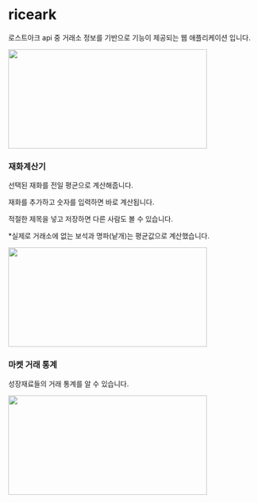 # riceark
로스트아크 api 중 거래소 정보를 기반으로 기능이 제공되는 웹 애플리케이션 입니다.

<img src="https://github.com/nakki0404/riceark/assets/141347738/16dbf666-d641-491c-9fe9-35e8397638e8.png" width="400" height="200"/>



### 재화계산기
선택된 재화를 전일 평균으로 계산해줍니다.

재화를 추가하고 숫자를 입력하면 바로 계산됩니다.

적절한 제목을 넣고 저장하면 다른 사람도 볼 수 있습니다.

*실제로 거래소에 없는 보석과 명파(낱개)는 평균값으로 계산했습니다.

<img src="https://github.com/nakki0404/riceark/assets/141347738/cdc3c81c-fda0-479d-b06a-80b8d11f0e57.png" width="400" height="200"/>


### 마켓 거래 통계
성장재료들의 거래 통계를 알 수 있습니다.

<img src="https://github.com/nakki0404/riceark/assets/141347738/6ae779bb-1e7a-49a9-a750-cba5d98056d4.png" width="400" height="200"/>



